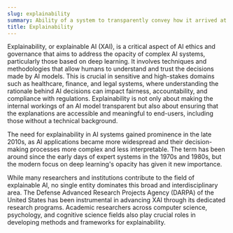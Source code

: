 ```yaml
---
slug: explainability
summary: Ability of a system to transparently convey how it arrived at a decision, making its operations understandable to humans.
title: Explainability
---
```


Explainability, or explainable AI (XAI), is a critical aspect of AI ethics and governance that aims to address the opacity of complex AI systems, particularly those based on deep learning. It involves techniques and methodologies that allow humans to understand and trust the decisions made by AI models. This is crucial in sensitive and high-stakes domains such as healthcare, finance, and legal systems, where understanding the rationale behind AI decisions can impact fairness, accountability, and compliance with regulations. Explainability is not only about making the internal workings of an AI model transparent but also about ensuring that the explanations are accessible and meaningful to end-users, including those without a technical background.

The need for explainability in AI systems gained prominence in the late 2010s, as AI applications became more widespread and their decision-making processes more complex and less interpretable. The term has been around since the early days of expert systems in the 1970s and 1980s, but the modern focus on deep learning's opacity has given it new importance.

While many researchers and institutions contribute to the field of explainable AI, no single entity dominates this broad and interdisciplinary area. The Defense Advanced Research Projects Agency (DARPA) of the United States has been instrumental in advancing XAI through its dedicated research programs. Academic researchers across computer science, psychology, and cognitive science fields also play crucial roles in developing methods and frameworks for explainability.
